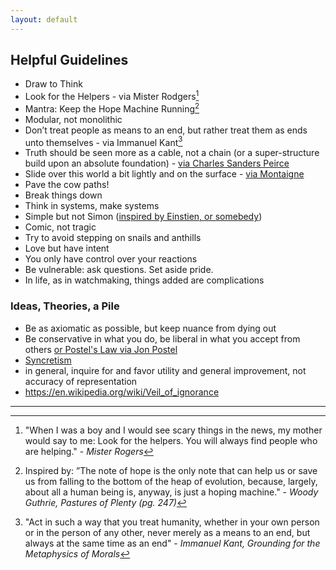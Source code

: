 ```yaml
---
layout: default
---
```


## Helpful Guidelines

 - Draw to Think
 - Look for the Helpers - via Mister Rodgers[^helpers]
 - Mantra: Keep the Hope Machine Running[^woody]
 - Modular, not monolithic
 - Don’t treat people as means to an end, but rather treat them as ends unto themselves - via Immanuel Kant[^kant]
 - Truth should be seen more as a cable, not a chain (or a super-structure build upon an absolute foundation) - [via Charles Sanders Peirce](http://a.co/b81camA)
 - Slide over this world a bit lightly and on the surface - [via Montaigne](http://amzn.to/1XDifrI)
 - Pave the cow paths!
 - Break things down
 - Think in systems, make systems
 - Simple but not Simon ([inspired by Einstien, or somebedy](http://quoteinvestigator.com/2011/05/13/einstein-simple/))
 - Comic, not tragic
 - Try to avoid stepping on snails and anthills
 - Love but have intent
 - You only have control over your reactions
 - Be vulnerable: ask questions. Set aside pride.
 - In life, as in watchmaking, things added are complications

### Ideas, Theories, a Pile

 - Be as axiomatic as possible, but keep nuance from dying out
 - Be conservative in what you do, be liberal in what you accept from others [or Postel's Law via Jon Postel](https://en.wikipedia.org/wiki/Robustness_principle)
 - [Syncretism](https://en.m.wikipedia.org/wiki/Syncretism)
 - in general, inquire for and favor utility and general improvement, not accuracy of representation
 - https://en.wikipedia.org/wiki/Veil_of_ignorance

***

[^helpers]: "When I was a boy and I would see scary things in the news, my mother would say to me: Look for the helpers. You will always find people who are helping." - *Mister Rogers*

[^kant]: "Act in such a way that you treat humanity, whether in your own person or in the person of any other, never merely as a means to an end, but always at the same time as an end" - *Immanuel Kant, Grounding for the Metaphysics of Morals*

[^woody]: Inspired by: ”The note of hope is the only note that can help us or save us from falling to the bottom of the heap of evolution, because, largely, about all a human being is, anyway, is just a hoping machine." - *Woody Guthrie, Pastures of Plenty (pg. 247)*
